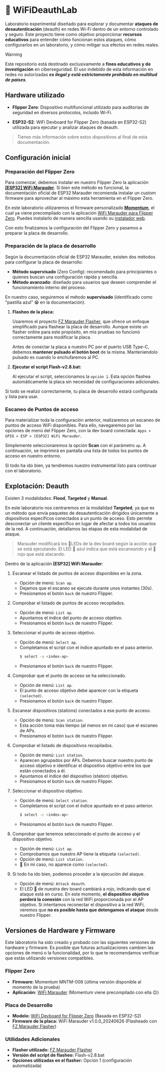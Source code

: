 # 🧪 WiFiDeauthLab

Laboratorio experimental diseñado para explorar y documentar **ataques de desautenticación** (deauth) en redes Wi-Fi dentro de un entorno controlado y seguro. Este proyecto tiene como objetivo proporcionar **recursos educativos** para entender cómo funcionan estos ataques, cómo configurarlos en un laboratorio, y cómo mitigar sus efectos en redes reales.

> [!WARNING]
> Este repositorio está destinado exclusivamente a **fines educativos y de investigación** en ciberseguridad. El uso indebido de esta información en redes no autorizadas ***es ilegal y está estrictamente prohibido en multitud de paises***.

## Hardware utilizado

- **Flipper Zero**: Dispositivo multifuncional utilizado para auditorías de seguridad en diversos protocolos, incluido Wi-Fi.

- **ESP32-S2**: WiFi Devboard for Flipper Zero (basada en ESP32-S2) utilizada para ejecutar y analizar ataques de deauth.

> Tienes más información sobre estos dispositivos al final de esta documentación.

## Configuración inicial

### Preparación del Flipper Zero
Para comenzar, debemos instalar en nuestro Flipper Zero la aplicación [**[ESP32] WiFi Marauder**](https://github.com/0xchocolate/flipperzero-wifi-marauder). Si bien este método es funcional, la documentación oficial de ESP32 Marauder recomienda instalar un custom firmware para aprovechar al máximo esta herramienta en el Flipper Zero.

En este laboratorio utilizaremos el firmware personalizado [**Momentum**](https://github.com/Next-Flip/Momentum-Firmware), el cual ya viene precompilado con la aplicación [WiFi Marauder para Flipper Zero](https://github.com/0xchocolate/flipperzero-wifi-marauder). Puedes instalarlo de manera sencilla usando su [instalador web](https://momentum-fw.dev/update/).

Con esto finalizamos la configuración del Flipper Zero y pasamos a preparar la placa de desarrollo.


### Preparación de la placa de desarrollo

Según la documentación oficial de ESP32 Marauder, existen dos métodos para configurar la placa de desarrollo:  
- **Método supervisado** (Zero Config): recomendado para principiantes o quienes buscan una configuración rápida y sencilla.  
- **Método avanzado**: diseñado para usuarios que deseen comprender el funcionamiento interno del proceso.

En nuestro caso, seguiremos el método **supervisado** (identificado como "pastilla azul" 😁 en la documentación).

1. **Flasheo de la placa:**  

   Usaremos el proyecto [FZ Marauder Flasher](https://github.com/UberGuidoZ/Flipper/tree/main/Wifi_DevBoard/FZ_Marauder_Flasher), que ofrece un enfoque simplificado para flashear la placa de desarrollo. Aunque existe un flasher online para este propósito, en mis pruebas no funcionó correctamente para modificar la placa.

   Antes de conectar la placa a nuestro PC por el puerto USB Type-C, debemos **mantener pulsado el botón boot** de la misma. Manteniendolo pulsado es cuando lo enchufaremos al PC.

2. **Ejecutar el script Flash-v2.8.bat:**  

    Al ejecutar el script, seleccionamos la `opción 1`. Esta opción flashea automáticamente la placa sin necesidad de configuraciones adicionales.

Si todo se realizó correctamente, tu placa de desarrollo estará configurada y lista para usar.

### Escaneo de Puntos de acceso

Para materializar toda la configuración anterior, realizaremos un escaneo de puntos de acceso WiFi disponibles. Para ello, navegaremos por las opciones de menú del Flipper Zero, con la dev board conectada: `Apps > GPIO > ESP > [ESP32] WiFi Marauder`. 

Simplemente seleccionaremos la opción **Scan** con el parámetro `ap`. A continuación, se imprimirá en pantalla una lista de todos los puntos de acceso en nuestro entorno. 

Si todo ha ido bien, ya tendremos nuestro instrumental listo para continuar con el laboratorio.

## Explotación: Deauth

Existen 3 modalidades: **Flood**, **Targeted** y **Manual**.

En este laboratorio nos centraremos en la modalidad **Targeted**, ya que es un método que envía paquetes de desautenticación dirigidos únicamente a dispositivos específicos conectados a un punto de acceso. Esto permite desconectar un cliente específico en lugar de afectar a todos los usuarios de la red. A continuación, detallamos las etapas de esta modalidad de ataque.

> Marauder modificará los 🚨LEDs de la dev board según la acción que se está ejecutando. El LED 🔵 azul indica que está escaneando y el 🔴 rojo que está atacando.

Dentro de la aplicación **[ESP32] WiFi Marauder**:

1. Escanear el listado de puntos de acceso disponibles en la zona.
    - Opción de menú: `Scan ap`.
    - Dejamos que el escaneo se ejecute durante unos instantes (30s).
    - Presionamos el botón `back` de nuestro Flipper.

2. Comprobar el listado de puntos de acceso recopilados.
    - Opción de menú: `List ap`.
    - Apuntamos el índice del punto de acceso objetivo.
    - Presionamos el botón `back` de nuestro Flipper.

3. Seleccionar el punto de acceso objetivo.
    - Opción de menú: `Select ap`.
    - Completamos el script con el índice apuntado en el paso anterior.
        ```bash
        $ select -a <index-ap>
        ```
    - Presionamos el botón `back` de nuestro Flipper.

4. Comprobar que el punto de acceso se ha seleccionado.
    - Opción de menú: `List ap`.
    - El punto de acceso objetivo debe aparecer con la etiqueta `(selected)`.
    - Presionamos el botón `back` de nuestro Flipper.

5. Escanear dispositivos (stations) conectados a ese punto de acceso.
    - Opción de menú: `Scan station`.
    - Esta acción toma más tiempo (al menos en mi caso) que el escaneo de APs.
    - Presionamos el botón `back` de nuestro Flipper.

6. Comprobar el listado de dispositivos recopilados.
    - Opción de menú: `List station`.
    - Aparecen agrupados por APs. Debemos buscar nuestro punto de acceso objetivo e identificar el dispositivo objetivo entre los que están conectados a él.
    - Apuntamos el índice del dispositivo (station) objetivo.
    - Presionamos el botón `back` de nuestro Flipper.

7. Seleccionar el dispositivo objetivo.
    - Opción de menú: `Select station`.
    - Completamos el script con el índice apuntado en el paso anterior.
        ```bash
        $ select -c <index-ap>
        ```
    - Presionamos el botón `back` de nuestro Flipper.

8. Comprobar que tenemos seleccionado el punto de acceso y el dispositivo objetivo.
    - Opción de menú: `List ap`.
    - Comprobamos que nuestro AP tiene la etiqueta `(selected)`.
    - Opción de menú: `List station`.
    - 🤔 En mi caso, no aparece como `(selected)`.

9. Si todo ha ido bien, podemos proceder a la ejecución del ataque.
    - Opción de menú: `Attack deauth`.
    - El LED 🚨 de nuestra dev board cambiará a rojo, indicando que el ataque está en curso. En este momento, **el dispositivo objetivo perderá la conexión** con la red WiFi proporcionada por el AP objetivo. Si intentamos reconectar el dispositivo a la red WiFi, veremos que **no es posible hasta que detengamos el ataque** desde nuestro Flipper.

## Versiones de Hardware y Firmware

Este laboratorio ha sido creado y probado con las siguientes versiones de hardware y firmware. Es posible que futuras actualizaciones cambien las opciones de menú o la funcionalidad, por lo que te recomendamos verificar que estás utilizando versiones compatibles.

### Flipper Zero
- **Firmware:** Momentum MNTM-008 (última versión disponible al momento de la prueba)
- **Aplicación:** [WiFi Marauder](https://github.com/0xchocolate/flipperzero-wifi-marauder) (Momentum viene precompilado con ella 😉)

### Placa de Desarrollo
- **Modelo:** [WiFi Devboard for Flipper Zero](https://shop.flipperzero.one/collections/more-products/products/wifi-devboard) (Basada en ESP32-S2)
- **Firmware de la placa:** WiFi Marauder v1.0.0_20240626 (Flasheado con [FZ Marauder Flasher](https://github.com/UberGuidoZ/Flipper/tree/main/Wifi_DevBoard/FZ_Marauder_Flasher))

### Utilidades Adicionales
- **Flasher utilizado:** [FZ Marauder Flasher](https://github.com/UberGuidoZ/Flipper/tree/main/Wifi_DevBoard/FZ_Marauder_Flasher)
- **Versión del script de flasheo:** Flash-v2.8.bat
- **Opciones utilizadas en el flasher:** Opción 1 (configuración automatizada)